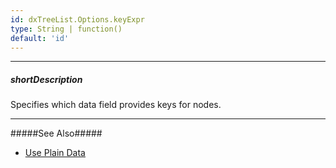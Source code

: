 ```yaml
---
id: dxTreeList.Options.keyExpr
type: String | function()
default: 'id'
---
```

---
##### shortDescription
Specifies which data field provides keys for nodes.

---
#####See Also#####
- [Use Plain Data](/Documentation/Guide/Widgets/TreeList/Data_Binding/Use_Plain_Data/)